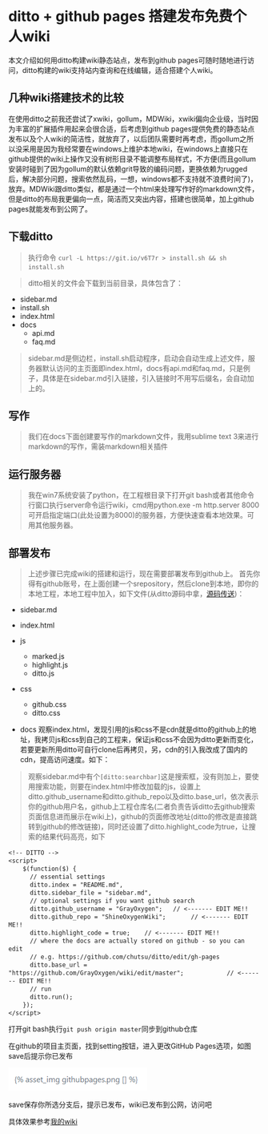 # ditto + github  pages 搭建发布免费个人wiki
本文介绍如何用ditto构建wiki静态站点，发布到github pages可随时随地进行访问，ditto构建的wiki支持站内查询和在线编辑，适合搭建个人wiki。

## 几种wiki搭建技术的比较
在使用ditto之前我还尝试了xwiki，gollum，MDWiki，xwiki偏向企业级，当时因为丰富的扩展插件用起来会很合适，后考虑到github pages提供免费的静态站点发布以及个人wiki的简洁性，就放弃了，以后团队需要时再考虑，而gollum之所以没采用是因为我经常要在windows上维护本地wiki，在windows上直接只在github提供的wiki上操作又没有树形目录不能调整布局样式，不方便(而且gollum安装时碰到了因为gollum的默认依赖grit导致的编码问题，更换依赖为rugged后，解决部分问题，搜索依然乱码，一想，windows都不支持就不浪费时间了)，放弃。MDWiki跟ditto类似，都是通过一个html来处理写作好的markdown文件，但是ditto的布局我更偏向一点，简洁而又突出内容，搭建也很简单，加上github pages就能发布到公网了。

## 下载ditto 
>执行命令 `curl -L https://git.io/v6T7r > install.sh && sh install.sh` 

>ditto相关的文件会下载到当前目录，具体包含了：
- sidebar.md
- install.sh
- index.html
- docs
  - api.md
  - faq.md

>sidebar.md是侧边栏，install.sh启动程序，启动会自动生成上述文件，服务器默认访问的主页面即index.html，docs有api.md和faq.md，只是例子，具体是在sidebar.md引入链接，[]()引入链接时不用写后缀名，会自动加上的。

## 写作
>我们在docs下面创建要写作的markdown文件，我用sublime text 3来进行markdown的写作，需装markdown相关插件

## 运行服务器
>我在win7系统安装了python，在工程根目录下打开git bash或者其他命令行窗口执行server命令运行wiki，cmd用python.exe -m  http.server 8000可开启指定端口(此处设置为8000)的服务器，方便快速查看本地效果。可用其他服务器。

## 部署发布
>上述步骤已完成wiki的搭建和运行，现在需要部署发布到github上。
首先你得有github账号，在上面创建一个srepository，然后clone到本地，即你的本地工程，本地工程中加入，如下文件(从ditto源码中拿，[源码传送](https://github.com/chutsu/ditto/))：
- sidebar.md
- index.html
- js
  - marked.js
  - highlight.js
  - ditto.js 
- css
  - github.css
  - ditto.css
- docs
观察index.html，发现引用的js和css不是cdn就是ditto的github上的地址，我拷贝js和css到自己的工程来，保证js和css不会因为ditto更新而变化，若要更新所用ditto可自行clone后再拷贝，另，cdn的引入我改成了国内的cdn，提高访问速度。如下：

    <!-- JQUERY -->
    <script src="//cdn.bootcss.com/jquery/1.11.0/jquery.min.js"></script>
    <script src="//cdn.bootcss.com/jqueryui/1.10.4/jquery-ui.min.js"></script>
     <!-- MARKED -->
    <script src="js/marked.js"></script>
    <!-- HIGHLIGHT.JS -->
    <link rel="stylesheet" href="css/github.css">
    <script src="js/highlight.js"></script>
      <script type="text/javascript"
      src="https://cdn.mathjax.org/mathjax/latest/MathJax.js?config=TeX-AMS_HTML">
    </script>
    <!-- DITTO CSS -->
    <link rel="stylesheet" href="css/ditto.css">
    <script src="js/ditto.js"></script>

>观察sidebar.md中有个```[ditto:searchbar]```这是搜索框，没有则加上，要使用搜索功能，则要在index.html中修改加载的js，设置上ditto.github_username和ditto.github_repo以及ditto.base_url，依次表示你的github用户名，github上工程仓库名(二者负责告诉ditto去github搜索页面信息进而展示在wiki上)，github的页面修改地址(ditto的修改是直接跳转到github的修改链接)，同时还设置了ditto.highlight_code为true，让搜索的结果代码高亮，如下

    <!-- DITTO -->
    <script>
        $(function($) {
          // essential settings
          ditto.index = "README.md",
          ditto.sidebar_file = "sidebar.md",
          // optional settings if you want github search
          ditto.github_username = "GrayOxygen";   // <------- EDIT ME!!
          ditto.github_repo = "ShineOxygenWiki";       // <------- EDIT ME!!
          ditto.highlight_code = true;    // <------- EDIT ME!!
          // where the docs are actually stored on github - so you can edit
          // e.g. https://github.com/chutsu/ditto/edit/gh-pages
          ditto.base_url = "https://github.com/GrayOxygen/wiki/edit/master";            // <------- EDIT ME!!
          // run
          ditto.run();
        });
    </script>

打开git bash执行```git push origin master```同步到github仓库

在github的项目主页面，找到setting按钮，进入更改GitHub Pages选项，如图save后提示你已发布

![因为asset_img这个标签写在这里会被github解析报错](https://github.com/GrayOxygen/ShineOxygenWiki/blob/master/imgs/%E6%98%BE%E7%A4%BA.png)

save保存你所选分支后，提示已发布，wiki已发布到公网，访问吧


具体效果参考[我的wiki](https://grayoxygen.github.io/ShineOxygenWiki)
